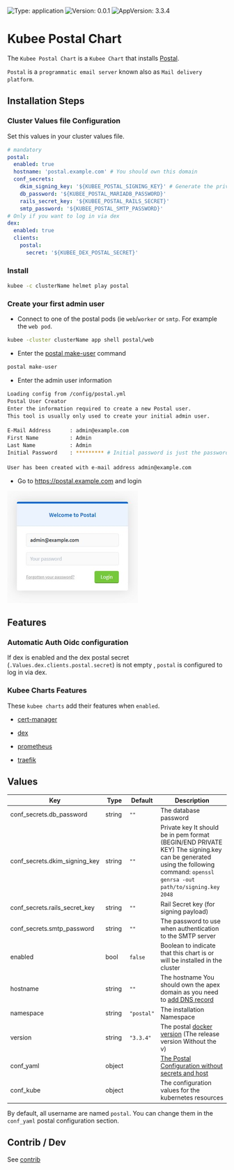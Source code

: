 
[//]: # (README.md generated by gotmpl. DO NOT EDIT.)

[//]: # (Template)

[//]: # (Start Page)

![Type: application](https://img.shields.io/badge/Type-application-informational?style=flat-square) ![Version: 0.0.1](https://img.shields.io/badge/Version-0.0.1-informational?style=flat-square) ![AppVersion: 3.3.4](https://img.shields.io/badge/AppVersion-3.3.4-informational?style=flat-square)

# Kubee Postal Chart

The `Kubee Postal Chart` is a `Kubee Chart` that installs [Postal](https://docs.postalserver.io/).

`Postal` is a `programmatic email server` known also as `Mail delivery platform`.

## Installation Steps

### Cluster Values file Configuration

Set this values in your cluster values file.
```yaml
# mandatory
postal:
  enabled: true
  hostname: 'postal.example.com' # You should own this domain
  conf_secrets:
    dkim_signing_key: '${KUBEE_POSTAL_SIGNING_KEY}' # Generate the private key via `openssl genrsa -out path/to/signing.key 2048`
    db_password: '${KUBEE_POSTAL_MARIADB_PASSWORD}'
    rails_secret_key: '${KUBEE_POSTAL_RAILS_SECRET}'
    smtp_password: '${KUBEE_POSTAL_SMTP_PASSWORD}'
# Only if you want to log in via dex
dex:
  enabled: true
  clients:
    postal:
      secret: '${KUBEE_DEX_POSTAL_SECRET}'
```

### Install

```bash
kubee -c clusterName helmet play postal
```

### Create your first admin user

* Connect to one of the postal pods (ie `web`/`worker` or `smtp`. For example the `web pod`.
```bash
kubee -cluster clusterName app shell postal/web
```
* Enter the [postal make-user](https://docs.postalserver.io/getting-started/installation#initializing-the-database) command
```bash
postal make-user
```
* Enter the admin user information
```bash
Loading config from /config/postal.yml
Postal User Creator
Enter the information required to create a new Postal user.
This tool is usually only used to create your initial admin user.

E-Mail Address      : admin@example.com
First Name          : Admin
Last Name           : Admin
Initial Password    : ********* # Initial password is just the password. It's not asked for a password change

User has been created with e-mail address admin@example.com
```
* Go to https://postal.example.com and login

<img src="contrib/postal-login.jpg"  alt="Postal Login" width="300"/>

## Features

### Automatic Auth Oidc configuration

If dex is enabled and the dex postal secret (`.Values.dex.clients.postal.secret`) is not empty ,
`postal` is configured to log in via dex.

### Kubee Charts Features

These `kubee charts` add their features when `enabled`.
* [cert-manager](../cert-manager/README.md)
 
* [dex](../dex/README.md)
 
* [prometheus](../prometheus/README.md)
 
* [traefik](../traefik/README.md)
 

## Values

| Key | Type | Default | Description |
|-----|------|---------|-------------|
| conf_secrets.db_password | string | `""` | The database password |
| conf_secrets.dkim_signing_key | string | `""` | Private key It should be in pem format (BEGIN/END PRIVATE KEY) The signing.key can be generated using the following command: `openssl genrsa -out path/to/signing.key 2048` |
| conf_secrets.rails_secret_key | string | `""` | Rail Secret key (for signing payload) |
| conf_secrets.smtp_password | string | `""` | The password to use when authentication to the SMTP server |
| enabled | bool | `false` | Boolean to indicate that this chart is or will be installed in the cluster |
| hostname | string | `""` | The hostname You should own the apex domain as you need to [add DNS record](https://docs.postalserver.io/getting-started/dns-configuration) |
| namespace | string | `"postal"` | The installation Namespace |
| version | string | `"3.3.4"` | The postal [docker version](https://github.com/postalserver/postal/pkgs/container/postal) (The release version Without the v) |
| conf_yaml | object | | [The Postal Configuration without secrets and host](https://github.com/postalserver/postal/blob/3.3.4/doc/config/yaml.yml) |
| conf_kube | object | | The configuration values for the kubernetes resources |

By default, all username are named `postal`. You can change them in the `conf_yaml` postal configuration section.

## Contrib / Dev

See [contrib](contrib/contrib.md)

